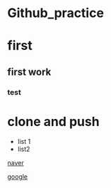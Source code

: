 # Github_practice
# first
## first work
### test
# clone and push
- list 1
- list2

[naver](https://www.naver.com)

[google](https://www.google.com)
